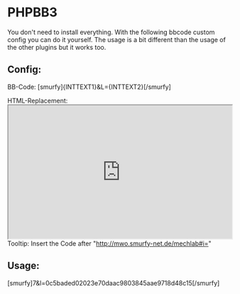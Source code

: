 PHPBB3
=================

You don't need to install everything. With the following bbcode custom config you can do it yourself.
The usage is a bit different than the usage of the other plugins but it works too.

Config:
--------

BB-Code:
	[smurfy]{INTTEXT1}&L={INTTEXT2}[/smurfy]

HTML-Replacement:
	<iframe src="http://mwo.smurfy-net.de/tools/mechtooltip?i={INTTEXT1}&l={INTTEXT2}" width="100%" height="300" border="0"></iframe>
Tooltip:
	Insert the Code after "http://mwo.smurfy-net.de/mechlab#i="

Usage:
-------
[smurfy]7&l=0c5baded02023e70daac9803845aae9718d48c15[/smurfy]
